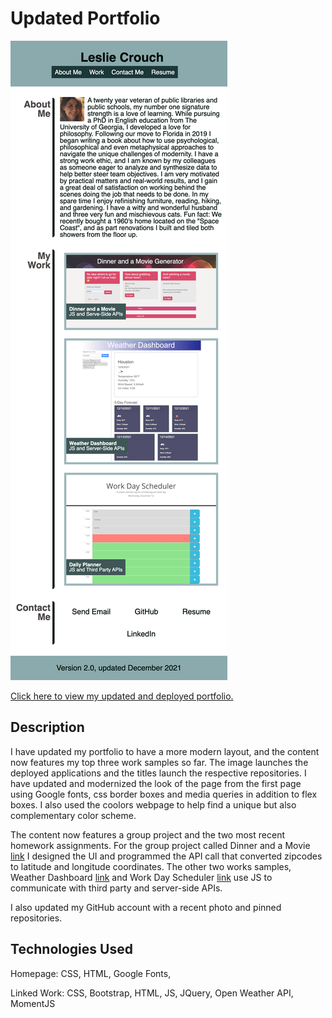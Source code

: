
# Updated Portfolio

![screenshot](./assets/images/screenshot-updated-portfolio.png)

[Click here to view my updated and deployed portfolio.](https://tripledawg.github.io/updated-portfolio/)

## Description   

I have updated my portfolio to have a more modern layout, and the content now features my top three work samples so far. The image launches the deployed applications and the titles launch the respective repositories. I have updated and modernized the look of the page from the first page using Google fonts, css border boxes and media queries in addition to flex boxes. I also used the coolors webpage to help find a unique but also complementary color scheme. 

The content now features a group project and the two most recent homework assignments.  For the  group project called Dinner and a Movie [link](https://github.com/hak9292/dinner-and-a-movie) I designed the UI and programmed the API call that converted zipcodes to latitude and longitude coordinates.  The other two works samples, Weather Dashboard [link](https://github.com/tripledawg/weather-dashboard-using-server-side-APIs) and Work Day Scheduler [link](https://github.com/tripledawg/05-Third-Party-APIs-Work-Day-Scheduler) use JS to communicate with third party and server-side
APIs. 
  
I also updated my GitHub account with a recent photo and pinned repositories.

## Technologies Used

Homepage: CSS, HTML, Google Fonts, 

Linked Work: CSS, Bootstrap, HTML, JS, JQuery, Open Weather API, MomentJS





